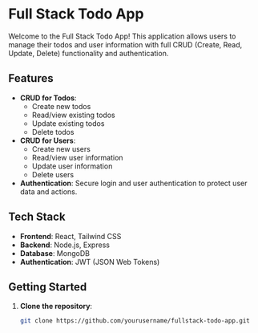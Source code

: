 # Full Stack Todo App

Welcome to the Full Stack Todo App! This application allows users to manage their todos and user information with full CRUD (Create, Read, Update, Delete) functionality and authentication.

## Features

- **CRUD for Todos**: 
  - Create new todos
  - Read/view existing todos
  - Update existing todos
  - Delete todos
- **CRUD for Users**: 
  - Create new users
  - Read/view user information
  - Update user information
  - Delete users
- **Authentication**: Secure login and user authentication to protect user data and actions.

## Tech Stack

- **Frontend**: React, Tailwind CSS
- **Backend**: Node.js, Express
- **Database**: MongoDB
- **Authentication**: JWT (JSON Web Tokens)

## Getting Started

1. **Clone the repository**:
   ```bash
   git clone https://github.com/yourusername/fullstack-todo-app.git
